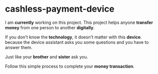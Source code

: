# cashless-payment-device

I am **currently** working on this project. This project helps anyone **transfer money** from one person to another **digitally**.    

If you don't know the **technology**, it doesn't matter with this **device**. 
because the device assistant asks you some questions and you have to answer them.

Just like your **brother** and **sister** ask you.    

Follow this simple process to complete your **money transaction**.

